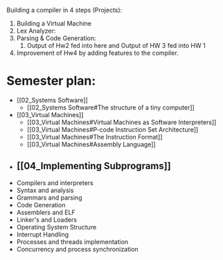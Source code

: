 Building a compiler in 4 steps (Projects):
1) Building a Virtual Machine
2) Lex Analyzer:
3) Parsing & Code Generation:
	1) Output of Hw2 fed into here and Output of HW 3 fed into HW 1
4) Improvement of Hw4 by adding features to the compiler.

# Semester plan:
- [[02_Systems Software]]
	- [[02_Systems Software#The structure of a tiny computer]]
- [[03_Virtual Machines]]
	- [[03_Virtual Machines#Virtual Machines as Software Interpreters]]
	- [[03_Virtual Machines#P-code Instruction Set Architecture]]
	- [[03_Virtual Machines#The Instruction Format]]
	- [[03_Virtual Machines#Assembly Language]]
- [[04_Implementing Subprograms]]
	- 
- Compilers and interpreters
- Syntax and analysis
- Grammars and parsing
- Code Generation
- Assemblers and ELF
- Linker's and Loaders
- Operating System Structure
- Interrupt Handling
- Processes and threads implementation
- Concurrency and process synchronization

